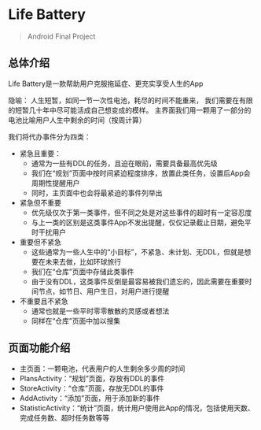 # Life Battery

> Android Final Project

## 总体介绍

Life Battery是一款帮助用户克服拖延症、更充实享受人生的App

隐喻：
人生短暂，如同一节一次性电池，耗尽的时间不能重来，
我们需要在有限的短暂几十年中尽可能活成自己想变成的模样。
主界面我们用一颗用了一部分的电池比喻用户人生中剩余的时间（按周计算）

我们将代办事件分为四类：
- 紧急且重要：
  - 通常为一些有DDL的任务，且迫在眼前，需要具备最高优先级
  - 我们在“规划”页面中按时间紧迫程度排序，放置此类任务，设置后App会周期性提醒用户
  - 同时，主页面中也会将最紧迫的事件列举出
- 紧急但不重要
  - 优先级仅次于第一类事件，但不同之处是对这些事件的超时有一定容忍度
  - 与上一类的区别是这类事件App不发出提醒，仅仅记录截止日期，避免平时干扰用户
- 重要但不紧急
  - 这些通常为一些人生中的“小目标”，不紧急、未计划、无DDL，但就是想要在未来去做，比如环球旅行
  - 我们在“仓库”页面中存储此类事件
  - 由于没有DDL，这类事件反倒是最容易被我们遗忘的，因此需要在重要时间节点，如节日、用户生日，对用户进行提醒
- 不重要且不紧急
  - 通常也就是一些平时零零散散的灵感或者想法
  - 同样在“仓库”页面中加以搜集

## 页面功能介绍

- 主页面：一颗电池，代表用户的人生剩余多少周的时间
- PlansActivity：“规划”页面，存放有DDL的事件
- StoreActivity：“仓库”页面，存放无DDL的事件
- AddActivity：“添加”页面，用于添加新的事件
- StatisticActivity：“统计”页面，统计用户使用此App的情况，包括使用天数、完成任务数、超时任务数等等
